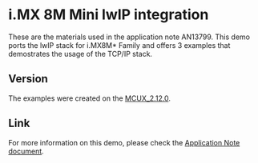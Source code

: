 # i.MX 8M Mini lwIP integration

These are the materials used in the application note AN13799. This demo ports the lwIP stack for i.MX8M* Family and offers 3 examples that demostrates the usage of the TCP/IP stack. 

## Version
The examples were created on the [MCUX_2.12.0](https://github.com/NXPmicro/mcux-sdk/tree/MCUX_2.12.0).

## Link
For more information on this demo, please check the [Application Note document](https://www.nxp.com/docs/en/application-note/AN13799.pdf).
